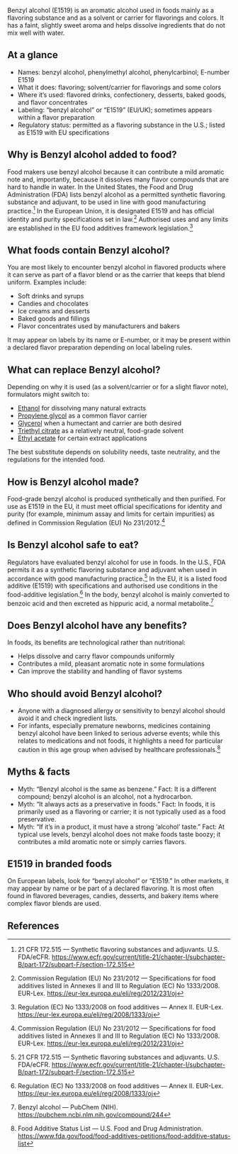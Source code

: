 Benzyl alcohol (E1519) is an aromatic alcohol used in foods mainly as a flavoring substance and as a solvent or carrier for flavorings and colors. It has a faint, slightly sweet aroma and helps dissolve ingredients that do not mix well with water.

<!--more-->

## At a glance
- Names: benzyl alcohol, phenylmethyl alcohol, phenylcarbinol; E-number E1519
- What it does: flavoring; solvent/carrier for flavorings and some colors
- Where it’s used: flavored drinks, confectionery, desserts, baked goods, and flavor concentrates
- Labeling: “benzyl alcohol” or “E1519” (EU/UK); sometimes appears within a flavor preparation
- Regulatory status: permitted as a flavoring substance in the U.S.; listed as E1519 with EU specifications

## Why is Benzyl alcohol added to food?
Food makers use benzyl alcohol because it can contribute a mild aromatic note and, importantly, because it dissolves many flavor compounds that are hard to handle in water. In the United States, the Food and Drug Administration (FDA) lists benzyl alcohol as a permitted synthetic flavoring substance and adjuvant, to be used in line with good manufacturing practice.[^1] In the European Union, it is designated E1519 and has official identity and purity specifications set in law.[^3] Authorised uses and any limits are established in the EU food additives framework legislation.[^4]

## What foods contain Benzyl alcohol?
You are most likely to encounter benzyl alcohol in flavored products where it can serve as part of a flavor blend or as the carrier that keeps that blend uniform. Examples include:
- Soft drinks and syrups
- Candies and chocolates
- Ice creams and desserts
- Baked goods and fillings
- Flavor concentrates used by manufacturers and bakers

It may appear on labels by its name or E-number, or it may be present within a declared flavor preparation depending on local labeling rules.

## What can replace Benzyl alcohol?
Depending on why it is used (as a solvent/carrier or for a slight flavor note), formulators might switch to:
- [Ethanol](/e1510-ethanol) for dissolving many natural extracts
- [Propylene glycol](/e1520-propylene-glycol) as a common flavor carrier
- [Glycerol](/e422-glycerol) when a humectant and carrier are both desired
- [Triethyl citrate](/e1505-triethyl-citrate) as a relatively neutral, food-grade solvent
- [Ethyl acetate](/e1504-ethyl-acetate) for certain extract applications

The best substitute depends on solubility needs, taste neutrality, and the regulations for the intended food.

## How is Benzyl alcohol made?
Food-grade benzyl alcohol is produced synthetically and then purified. For use as E1519 in the EU, it must meet official specifications for identity and purity (for example, minimum assay and limits for certain impurities) as defined in Commission Regulation (EU) No 231/2012.[^3]

## Is Benzyl alcohol safe to eat?
Regulators have evaluated benzyl alcohol for use in foods. In the U.S., FDA permits it as a synthetic flavoring substance and adjuvant when used in accordance with good manufacturing practice.[^1] In the EU, it is a listed food additive (E1519) with specifications and authorised use conditions in the food-additive legislation.[^4] In the body, benzyl alcohol is mainly converted to benzoic acid and then excreted as hippuric acid, a normal metabolite.[^5]

## Does Benzyl alcohol have any benefits?
In foods, its benefits are technological rather than nutritional:
- Helps dissolve and carry flavor compounds uniformly
- Contributes a mild, pleasant aromatic note in some formulations
- Can improve the stability and handling of flavor systems

## Who should avoid Benzyl alcohol?
- Anyone with a diagnosed allergy or sensitivity to benzyl alcohol should avoid it and check ingredient lists.
- For infants, especially premature newborns, medicines containing benzyl alcohol have been linked to serious adverse events; while this relates to medications and not foods, it highlights a need for particular caution in this age group when advised by healthcare professionals.[^2]

## Myths & facts
- Myth: “Benzyl alcohol is the same as benzene.” Fact: It is a different compound; benzyl alcohol is an alcohol, not a hydrocarbon.
- Myth: “It always acts as a preservative in foods.” Fact: In foods, it is primarily used as a flavoring or carrier; it is not typically used as a food preservative.
- Myth: “If it’s in a product, it must have a strong ‘alcohol’ taste.” Fact: At typical use levels, benzyl alcohol does not make foods taste boozy; it contributes a mild aromatic note or simply carries flavors.

## E1519 in branded foods
On European labels, look for “benzyl alcohol” or “E1519.” In other markets, it may appear by name or be part of a declared flavoring. It is most often found in flavored beverages, candies, desserts, and bakery items where complex flavor blends are used.

## References
[^1]: 21 CFR 172.515 — Synthetic flavoring substances and adjuvants. U.S. FDA/eCFR. https://www.ecfr.gov/current/title-21/chapter-I/subchapter-B/part-172/subpart-F/section-172.515
[^2]: Food Additive Status List — U.S. Food and Drug Administration. https://www.fda.gov/food/food-additives-petitions/food-additive-status-list
[^3]: Commission Regulation (EU) No 231/2012 — Specifications for food additives listed in Annexes II and III to Regulation (EC) No 1333/2008. EUR-Lex. https://eur-lex.europa.eu/eli/reg/2012/231/oj
[^4]: Regulation (EC) No 1333/2008 on food additives — Annex II. EUR-Lex. https://eur-lex.europa.eu/eli/reg/2008/1333/oj
[^5]: Benzyl alcohol — PubChem (NIH). https://pubchem.ncbi.nlm.nih.gov/compound/244
